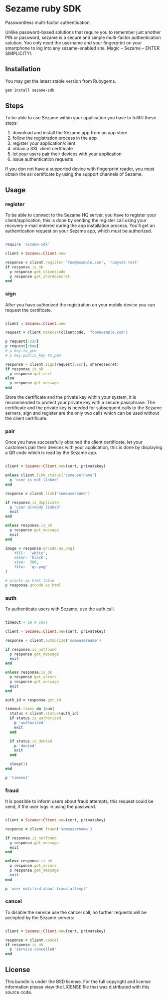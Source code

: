 Sezame ruby SDK
=======

Passwordless multi-factor authentication. 

Unlike password-based solutions that require you to remember just another PIN or password, sezame is  a secure and simple multi-factor authentication solution. You only need the username and your fingerprint on your smartphone to log into any sezame-enabled site. Magic – Sezame – ENTER SIMPLICITY!.

## Installation

You may get the latest stable version from Rubygems.

``` bash
gem install sezame-sdk
```

## Steps

To be able to use Sezame within your application you have to fullfill these steps:

1. download and install the Sezame app from an app store
2. follow the registration process in the app
3. register your application/client
4. obtain a SSL client certificate
5. let your users pair their devices with your application
6. issue authentication requests

If you don not have a supported device with fingerprint reader, you must obtain the ssl certificate by
using the support channels of Sezame.

## Usage

### register

To be able to connect to the Sezame HQ server, you have to register your client/application, this is
done by sending the register call using your recovery e-mail entered during the app installation
process.
You'll get an authentication request on your Sezame app, which must be authorized.

```ruby

require 'sezame-sdk'

client = Sezame::Client.new

response = client.register 'foo@example.com', 'rubysdk test'
if response.is_ok
  p response.get_clientcode
  p response.get_sharedsecret
end

```

### sign

After you have authorized the registration on your mobile device you can request the certificate.

```ruby

client = Sezame::Client.new

request = client.makecsr(clientcode, 'foo@example.com')

p request[:csr]
p request[:key]
# p key.to_pem
# p key.public_key.to_pem

response = client.sign(request[:csr], sharedsecret)
if response.is_ok
  p response.get_cert
else
  p response.get_message
end
```

Store the certificate and the private key within your system, it is recommended to protect your
private key with a secure passphrase.
The certificate and the private key is needed for subsequent calls to the Sezame servers, sign
and register are the only two calls which can be used without the client certificate.

### pair

Once you have successfully obtained the client certificate, let your customers pair their devices
with your application, this is done by displaying a QR code which is read by the Sezame app.

```ruby

client = Sezame::Client.new(cert, privatekey)

unless client.link_status('someusername')
  p 'user is not linked'
end

response = client.link('someusername')

if response.is_duplicate
  p 'user already linked'
  exit
end

unless response.is_ok
  p response.get_message
  exit
end

image = response.qrcode.as_png(
    fill:  'white',
    color: 'black',
    size:  300,
    file:  'qr.png'
)

# prints as html table
p response.qrcode.as_html
```

### auth

To authenticate users with Sezame, use the auth call.

```ruby

timeout = 10 # secs

client = Sezame::Client.new(cert, privatekey)

response = client.authorize('someusername')

if response.is_notfound
  p response.get_message
  exit
end

unless response.is_ok
  p response.get_errors
  p response.get_message
  exit
end

auth_id = response.get_id

timeout.times do |num|
  status = client.status(auth_id)
  if status.is_authorized
    p 'authorized'
    exit
  end

  if status.is_denied
    p 'denied'
    exit
  end

  sleep(1)
end

p 'timeout'
```

### fraud

It is possible to inform users about fraud attempts, this request could be send, if the user logs in
using the password.

```ruby

client = Sezame::Client.new(cert, privatekey)

response = client.fraud('someusername')

if response.is_notfound
  p response.get_message
  exit
end

unless response.is_ok
  p response.get_errors
  p response.get_message
  exit
end

p 'user notified about fraud attempt'


```

### cancel

To disable the service use the cancel call, no further requests will be accepted by the Sezame
servers:

```ruby

client = Sezame::Client.new(cert, privatekey)

response = client.cancel
if response.is_ok
  p 'service cancelled'
end


```

## License

This bundle is under the BSD license. For the full copyright and license
information please view the LICENSE file that was distributed with this source code.
